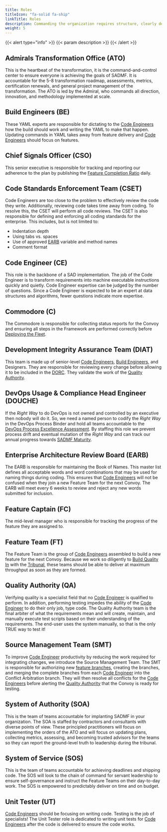 ```yaml
---
title: Roles
titleIcon: "fa-solid fa-ship"
linkTitle: Roles
description: Commanding the organization requires structure, clearly defined roles, and strict separation of duties! 
weight: 5
---
```


{{< alert type="info" >}}
{{< param description >}}
{{< /alert >}}

## Admirals Transformation Office (ATO)

This is the heartbeat of the transformation, it is the command-and-control center to ensure everyone is achieving the goals of SADMF. It is accountable for the 5-8 transformation roadmap, assessments, metrics, certification renewals, and general project management of the transformation. The ATO is led by the Admiral, who commands all direction, innovation, and methodology implemented at scale.

## Build Engineers (BE)

These YAML experts are responsible for dictating to the [Code Engineers](#code-engineer-ce) how the build should work and writing the YAML to make that happen. Updating commands in YAML takes away from feature delivery and [Code Engineers](#code-engineer-ce) should focus on features.

## Chief Signals Officer (CSO)

This senior executive is responsible for tracking and reporting our adherence to the plan by publishing the [Feature Completion Ratio](/metrics/#feature-completion-ratio) daily.

## Code Standards Enforcement Team (CSET)

Code Engineers are too close to the problem to effectively review the code they write. Additionally, reviewing code takes time away from coding. To resolve this, the CSET will perform all code reviews. The CSET is also responsible for defining and enforcing all coding standards for the enterprise. This includes, but is not limited to:

* Indentation depth
* Using tabs vs. spaces
* Use of approved [EARB](#enterprise-architecture-review-board-earb) variable and method names
* Comment format
  
## Code Engineer (CE)

This role is the backbone of a SAD implementation. The job of the Code Engineer is to transform requirements into machine executable instructions quickly and quietly. Code Engineer expertise can be judged by the number of questions. Since a Code Engineer is expected to be an expert at data structures and algorithms, fewer questions indicate more expertise.

## Commodore (C)

The Commodore is responsible for collecting status reports for the Convoy and ensuring all steps in the Framework are performed correctly before [Deploying the Fleet](/release-convoy/deploy/).

## Development Integrity Assurance Team (DIAT)

This team is made up of senior-level [Code Engineers](#code-engineer-ce), [Build Engineers](#build-engineers-be), and Designers. They are responsible for reviewing every change before allowing it to be included in the [DORC](/release-convoy/). They validate the work of the [Quality Authority](#quality-authority-qa).  

## DevOps Usage & Compliance Head Engineer (DOUCHE)

If the *Right Way* to do DevOps is not owned and controlled by an executive then nobody will do it. So, we need a named person to codify the *Right Way* in the DevOps Process Binder and hold all teams accountable to the [DevOps Process Excellence Assessment](/practices/#devops-process-excellence-assessment). By staffing this role we prevent process drift and eventual mutation of the *Right Way* and can track our annual progress towards [SADMF Maturity](/metrics/#sadmf-maturity-score).

## Enterprise Architecture Review Board (EARB)

The EARB is responsible for maintaining the Book of Names. This master list defines all acceptable words and word combinations that may be used for naming things during coding. This ensures that [Code Engineers](/roles/#code-engineer-ce) will not be confused when they join a new Feature Team for the next Convoy. The EARB will meet every 6 weeks to review and reject any new words submitted for inclusion.

## Feature Captain (FC)

The mid-level manager who is responsible for tracking the progress of the feature they are assigned to.

## Feature Team (FT)

The Feature Team is the group of [Code Engineers](/roles/#code-engineer-ce) assembled to build a new feature for the next Convoy. Because we work so diligently to [Build Quality In](/principles/#build-quality-in) with the [Tribunal](/release-convoy/#tribunal), these teams should be able to deliver at maximum throughput as soon as they are formed.

## Quality Authority (QA)

Verifying quality is a specialist field that no [Code Engineer](#code-engineer-ce) is qualified to perform. In addition, performing testing impedes the ability of the [Code Engineer](#code-engineer-ce) to do their only job, type code. The Quality Authority team is the final arbiter of what the requirements mean and will create, maintain, and manually execute test scripts based on their understanding of the requirements. The end-user uses the system manually, so that is the only TRUE way to test it!

## Source Management Team (SMT)

To improve [Code Engineer](#code-engineer-ce) productivity by reducing the work required for integrating changes, we introduce the Source Management Team. The SMT is responsible for authorizing new [feature branches](/practices/#fractal-based-development), creating the branches, and merging the complete branches from each [Code Engineer](#code-engineer-ce) into the Conflict Arbitration branch. They will then resolve all conflicts for the [Code Engineers](/roles/#code-engineer-ce) before alerting the [Quality Authority](#quality-authority-qa) that the Convoy is ready for testing.

## System of Authority (SOA)

This is the team of teams accountable for implanting SADMF in your organization. The SOA is staffed by contractors and consultants with diverse points of view. These principled practitioners will focus on implementing the orders of the ATO and will focus on updating plans, collecting metrics, assessing, and becoming trusted advisors for the teams so they can report the ground-level truth to leadership during the tribunal.

## System of Service (SOS)

This is the team of teams accountable for achieving deadlines and shipping code. The SOS will look to the chain of command for servant leadership to ensure self-governance and instruct the Feature Teams on their day-to-day work. The SOS is empowered to predictably deliver on time and on budget.

## Unit Tester (UT)

[Code Engineers](#code-engineer-ce) should be focusing on writing code. Testing is the job of specialists! The Unit Tester role is dedicated to writing unit tests for [Code Engineers](#code-engineer-ce) after the code is delivered to ensure the code works.
